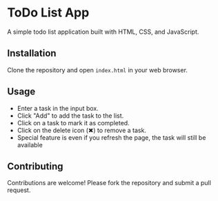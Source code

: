 # ToDo List App

A simple todo list application built with HTML, CSS, and JavaScript.

## Installation

Clone the repository and open `index.html` in your web browser.

## Usage

- Enter a task in the input box.
- Click "Add" to add the task to the list.
- Click on a task to mark it as completed.
- Click on the delete icon (✖) to remove a task.
- Special feature is even if you refresh the page, the task will still be available

## Contributing

Contributions are welcome! Please fork the repository and submit a pull request.
